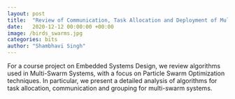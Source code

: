 ```yaml
---
layout: post
title:  "Review of Communication, Task Allocation and Deployment of Multi-Swarm Systems"
date:   2020-12-12 00:00:00 +00:00
image: /birds_swarms.jpg
categories: bits
author: "Shambhavi Singh"
---
```

For a course project on Embedded Systems Design, we review algorithms used in Multi-Swarm Systems, with a focus on Particle Swarm Optimization techniques. In particular, we present a detailed analysis of algorithms for task allocation, communication and grouping for multi-swarm systems.